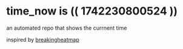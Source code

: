 # time_now is (( 1742230800524 ))

an automated repo that shows the currnent time

inspired by [breakingheatmap](https://github.com/breakingheatmap/breakingheatmap)